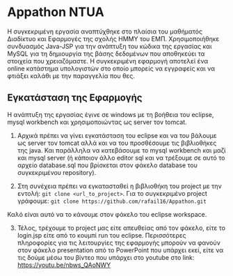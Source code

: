 # Appathon NTUA 

Η συγκεκριμένη εργασία αναπτύχθηκε στο πλαίσια του μαθήματός Διαδίκτυο και Εφαρμογές της σχολής ΗΜΜΥ του ΕΜΠ. 
Χρησιμοποιήθηκε συνδυασμός Java-JSP για την ανάπτυξη του κώδικα της εργασίας και MySQL για τη δημιουργία της βάσης δεδομένων που αποθηκεύει τα στοιχεία που χρειαζόμαστε. 
Η συγκεκριμένη εφαρμογή αποτελεί ένα online κατάστημα υπολογιστών στο οποίο μπορείς να εγγραφείς και να φτιάξει καλάθι με την παραγγελία που θες.

## Εγκατάσταση της Εφαρμογής

Η  ανάπτυξη της εργασίας έγινε σε windows με τη βοήθεια του eclipse, mysql workbench και χρησιμοποιώντας ως server τον tomcat.
1) Αρχικά πρέπει να γίνει εγκατάσταση του eclipse και να του βάλουμε ως server τον tomcat αλλά και να του προσθέσουμε τις βιβλιοθήκες της java. Και παράλληλα να κατεβάσουμε το mysql workbench και μαζί και mysql server (ή κάποιον άλλο editor sql και να τρέξουμε σε αυτό το αρχείο database.sql που βρίσκεται στον φάκελο database του συγκεκριμένου repository). 

2) Στη συνέχεια πρέπει να εγκατασταθεί η βιβλιοθήκη του project με την εντολή: `git clone <url_to_project>`. Για το συγκεκριμένο project γράφουμε: `git clone https://github.com/rafail16/Appathon.git`

Καλό είναι αυτό να το κάνουμε στον φάκελο του eclipse workspace. 

3) Τέλος, τρέχουμε το project μας είτε απευθείας από τον φάκελο, είτε το login.jsp είτε από το κουμπί run του eclipse. 
Περισσότερες πληροφορίες για τις λειτουργίες της εφαρμογής μπορούν να φανούν στον φάκελο presentation από το PowerPoint που υπάρχει εκεί, είτε να τις δούμε μέσω του βίντεο που υπάρχει στο youtube στο link: https://youtu.be/nbws_QAoNWY
